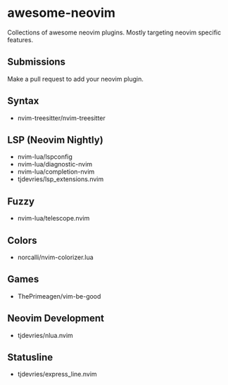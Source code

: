# awesome-neovim
Collections of awesome neovim plugins. Mostly targeting neovim specific features.

## Submissions

Make a pull request to add your neovim plugin. 

## Syntax

- nvim-treesitter/nvim-treesitter

## LSP (Neovim Nightly)

- nvim-lua/lspconfig
- nvim-lua/diagnostic-nvim
- nvim-lua/completion-nvim
- tjdevries/lsp_extensions.nvim

## Fuzzy

- nvim-lua/telescope.nvim

## Colors

- norcalli/nvim-colorizer.lua

## Games

- ThePrimeagen/vim-be-good

## Neovim Development

- tjdevries/nlua.nvim

## Statusline

- tjdevries/express_line.nvim

